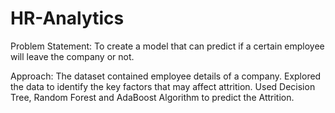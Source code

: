 # HR-Analytics
Problem Statement: To create a model that can predict if a certain employee will leave the company or not. 

Approach: The dataset contained employee details of a company. Explored the data to identify the key factors that may affect attrition. Used Decision Tree, Random Forest and AdaBoost Algorithm to predict the Attrition. 
